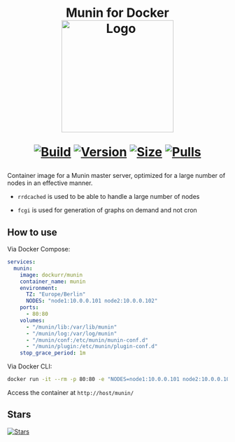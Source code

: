 <h1 align="center">Munin for Docker<br />
<div align="center">
<a href="https://github.com/dockur/munin"><img src="https://raw.githubusercontent.com/dockur/munin/master/.github/logo.jpg" title="Logo" style="max-width:100%;" width="256" /></a>
</div>
<div align="center">

[![Build]][build_url]
[![Version]][tag_url]
[![Size]][tag_url]
[![Pulls]][hub_url]

</div></h1>

Container image for a Munin master server, optimized for a large number of nodes in an effective manner.

* `rrdcached` is used to be able to handle a large number of nodes

* `fcgi` is used for generation of graphs on demand and not cron

## How to use

Via Docker Compose:

```yaml
services:
  munin:
    image: dockurr/munin
    container_name: munin
    environment:
      TZ: "Europe/Berlin"
      NODES: "node1:10.0.0.101 node2:10.0.0.102"
    ports:
      - 80:80
    volumes:
      - "/munin/lib:/var/lib/munin"
      - "/munin/log:/var/log/munin"
      - "/munin/conf:/etc/munin/munin-conf.d"
      - "/munin/plugin:/etc/munin/plugin-conf.d"
    stop_grace_period: 1m
```

Via Docker CLI:

```bash
docker run -it --rm -p 80:80 -e "NODES=node1:10.0.0.101 node2:10.0.0.102" --stop-timeout 60 dockurr/munin
```

Access the container at `http://host/munin/`

## Stars
[![Stars](https://starchart.cc/dockur/munin.svg?variant=adaptive)](https://starchart.cc/dockur/munin)

[build_url]: https://github.com/dockur/munin/
[hub_url]: https://hub.docker.com/r/dockurr/munin
[tag_url]: https://hub.docker.com/r/dockurr/munin/tags

[Build]: https://github.com/dockur/munin/actions/workflows/build.yml/badge.svg
[Size]: https://img.shields.io/docker/image-size/dockurr/munin/latest?color=066da5&label=size
[Pulls]: https://img.shields.io/docker/pulls/dockurr/munin.svg?style=flat&label=pulls&logo=docker
[Version]: https://img.shields.io/docker/v/dockurr/munin/latest?arch=amd64&sort=semver&color=066da5
